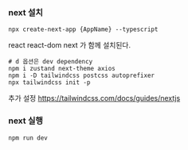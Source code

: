 ### next 설치

`npx create-next-app {AppName} --typescript`

react react-dom next 가 함께 설치된다.

```shell
# d 옵션은 dev dependency
npm i zustand next-theme axios
npm i -D tailwindcss postcss autoprefixer
npx tailwindcss init -p
```

추가 설정
https://tailwindcss.com/docs/guides/nextjs

### next 실행

`npm run dev`
